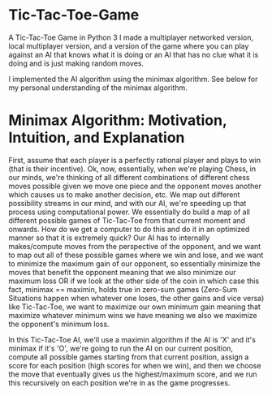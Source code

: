 # Tic-Tac-Toe-Game
A Tic-Tac-Toe Game in Python 3
I made a multiplayer networked version, local multiplayer version, and a version of the game where you can play against an AI that knows what it is doing or an AI that has no clue what it is doing and is just making random moves.

I implemented the AI algorithm using the minimax algorithm. See below for my personal understanding of the minimax algorithm.

# Minimax Algorithm: Motivation, Intuition, and Explanation
First, assume that each player is a perfectly rational player and plays to win (that is their incentive). Ok, now, essentially, when we're playing Chess, in our minds, we're thinking of all different combinations of different chess moves possible given we move one piece and the opponent moves another which causes us to make another decision, etc. We map out different possibility streams in our mind, and with our AI, we're speeding up that process using computational power. We essentially do build a map of all different possible games of Tic-Tac-Toe from that current moment and onwards. How do we get a computer to do this and do it in an optimized manner so that it is extremely quick? Our AI has to internally makes/compute moves from the perspective of the opponent, and we want to map out all of these possible games where we win and lose, and we want to minimize the maximum gain of our opponent, so essentially minimize the moves that benefit the opponent meaning that we also minimize our maximum loss OR if we look at the other side of the coin in which case this fact, minimax == maximin, holds true in zero-sum games (Zero-Sum Situations happen when whatever one loses, the other gains and vice versa) like Tic-Tac-Toe, we want to maximize our own minimum gain meaning that maximize whatever minimum wins we have meaning we also we maximize the opponent's minimum loss.

In this Tic-Tac-Toe AI, we'll use a maximin algorithm if the AI is 'X' and it's minimax if it's 'O', we're going to run the AI on our current position, compute all possible games starting from that current position, assign a score for each position (high scores for when we win), and then we choose the move that eventually gives us the highest/maximum score, and we run this recursively on each position we're in as the game progresses.
